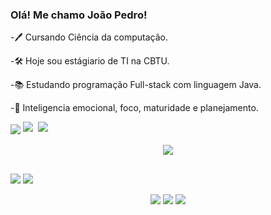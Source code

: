 ### Olá! Me chamo João Pedro!

-🖊 Cursando Ciência da computação.

-🛠 Hoje sou estágiario de TI na CBTU.

-📚 Estudando programação Full-stack com linguagem Java.

-🧠 Inteligencia emocional, foco, maturidade e planejamento.

<img align="center" src="https://profile-counter.glitch.me/{JoaoPedroAmaral}/count.svg" />

  <kbd align="center">
   <img src="https://github-readme-streak-stats-five-lac.vercel.app?user=JoaoPedroAmaral&theme=merko&card_width=1000&background=161b22&stroke=393f48&border=161b22&exclude_days=Sun%2CSat"/>
   <img src="https://github-readme-stats.vercel.app/api/top-langs/?username=JoaoPedroAmaral&layout=donut&bg_color=161b22&border_color=393f48&theme=merko&card_width=950&langs_count=5"/>
  </kbd>
    
<div style="display: inline_block" align="center"><br>
      <img src="https://skillicons.dev/icons?i=java,css,html,js,py,spring,wordpress,typescript,nodejs,angular&perline=4" />
</div>
  
##  
  
<div> 
  <a href = "mailto:joaopedro251900@gmail.com"><img src="https://img.shields.io/badge/-Gmail-%23333?style=for-the-badge&logo=gmail&logoColor=white" target="_blank"></a>
  <a href="https://www.linkedin.com/in/joao-pedro-amaral-rosa-8a36b61a2/" target="_blank"><img src="https://img.shields.io/badge/-LinkedIn-%230077B5?style=for-the-badge&logo=linkedin&logoColor=white" target="_blank"></a> 
  
 <p align='center'>
    <a href="https://dev.mysql.com/downloads/">
   <img src="https://skillicons.dev/icons?i=mysql"/></a>
   <a href="https://www.eclipse.org/downloads/"/>
    <img src="https://skillicons.dev/icons?i=eclipse"/></a>
   <a href="https://code.visualstudio.com/download"/>
    <img src="https://skillicons.dev/icons?i=vscode"/></a>

</p>
</div>
